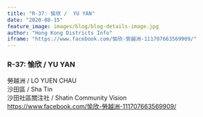 ```yaml
---
title: "R-37: 愉欣 /  YU YAN"
date: "2020-08-15"
feature_image: images/blog/blog-details-image.jpg
author: "Hong Kong Districts Info"
iframe: "https://www.facebook.com/愉欣-勞越洲-111707663569909/"
---
```


### R-37: 愉欣 /  YU YAN  
勞越洲 /  LO YUEN CHAU  
沙田區 / Sha Tin  
沙田社區關注社 /  Shatin Community Vision  
https://www.facebook.com/愉欣-勞越洲-111707663569909/
